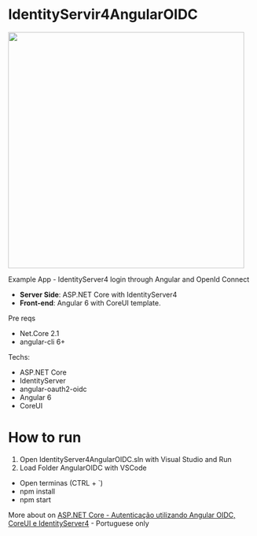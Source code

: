 # IdentityServir4AngularOIDC
<img src="https://www.brunobrito.net.br/content/images/2018/07/capa-redes.jpg" width="480" />

Example App - IdentityServer4 login through Angular and OpenId Connect

* **Server Side**: ASP.NET Core with IdentityServer4
* **Front-end**: Angular 6 with CoreUI template.

Pre reqs

* Net.Core 2.1
* angular-cli 6+

Techs:

* ASP.NET Core
* IdentityServer
* angular-oauth2-oidc
* Angular 6
* CoreUI

# How to run

1. Open IdentityServer4AngularOIDC.sln with Visual Studio and Run
2. Load Folder AngularOIDC with VSCode
  * Open terminas (CTRL + \`)
  * npm install
  * npm start


More about on [ASP.NET Core - Autenticação utilizando Angular OIDC, CoreUI e IdentityServer4](https://www.brunobrito.net.br/implicity-angular-oidc-identityserver4/) - Portuguese only

